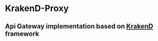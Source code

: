 # KrakenD-Proxy
## Api Gateway implementation based on [KrakenD](https://github.com/devopsfaith/krakend/tree/master/docs) framework


